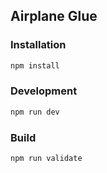 ## Airplane Glue


### Installation
```bash
npm install
```

### Development

```bash
npm run dev
```

### Build

```bash
npm run validate
```
